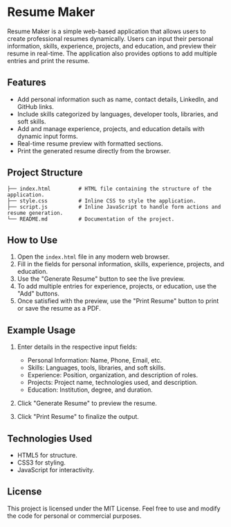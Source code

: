 
# Resume Maker

Resume Maker is a simple web-based application that allows users to create professional resumes dynamically. 
Users can input their personal information, skills, experience, projects, and education, and preview their 
resume in real-time. The application also provides options to add multiple entries and print the resume.

## Features

- Add personal information such as name, contact details, LinkedIn, and GitHub links.
- Include skills categorized by languages, developer tools, libraries, and soft skills.
- Add and manage experience, projects, and education details with dynamic input forms.
- Real-time resume preview with formatted sections.
- Print the generated resume directly from the browser.

## Project Structure

```
├── index.html         # HTML file containing the structure of the application.
├── style.css          # Inline CSS to style the application.
├── script.js          # Inline JavaScript to handle form actions and resume generation.
└── README.md          # Documentation of the project.
```

## How to Use

1. Open the `index.html` file in any modern web browser.
2. Fill in the fields for personal information, skills, experience, projects, and education.
3. Use the "Generate Resume" button to see the live preview.
4. To add multiple entries for experience, projects, or education, use the "Add" buttons.
5. Once satisfied with the preview, use the "Print Resume" button to print or save the resume as a PDF.

## Example Usage

1. Enter details in the respective input fields:
    - Personal Information: Name, Phone, Email, etc.
    - Skills: Languages, tools, libraries, and soft skills.
    - Experience: Position, organization, and description of roles.
    - Projects: Project name, technologies used, and description.
    - Education: Institution, degree, and duration.

2. Click "Generate Resume" to preview the resume.

3. Click "Print Resume" to finalize the output.

## Technologies Used

- HTML5 for structure.
- CSS3 for styling.
- JavaScript for interactivity.

## License

This project is licensed under the MIT License. Feel free to use and modify the code for personal or commercial purposes.

